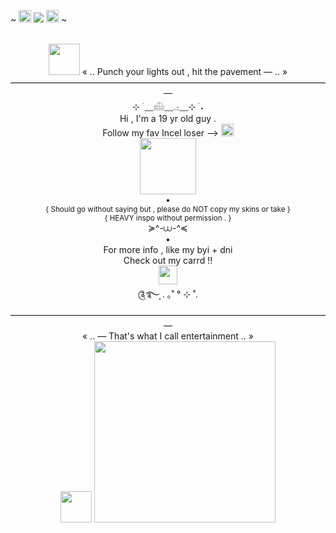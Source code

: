  ~ <img src="https://camo.githubusercontent.com/bdb07a95862ab7499edecdcdbc2817fe8e7b019f37f51f18d529bec1e323f4d2/68747470733a2f2f66696c652e67617264656e2f5a6c6f377768465932416651524f4d452f556e7469746c65643532325f32303234303733313232323732302e706e67" height=20 weight=50> ![](https://komarev.com/ghpvc/?username=KittenChanCorruptionArc&color=7E1A1A&style=plastic&label=_🌹_++++&abbreviated=trueb5415c) <img src="https://camo.githubusercontent.com/bdb07a95862ab7499edecdcdbc2817fe8e7b019f37f51f18d529bec1e323f4d2/68747470733a2f2f66696c652e67617264656e2f5a6c6f377768465932416651524f4d452f556e7469746c65643532325f32303234303733313232323732302e706e67" height=20 weight=50> ~  <br />
<div align="center"> <br />
 <img src="https://file.garden/Zlo7whFY2AfQROME/Tumblr_l_54383047457010.jpg" "width="50" height="50">
  « .. Punch your lights out , hit the pavement — .. » <br /> 
 ————————————————————————————————————— <br />
 ⊹ ࣪ ﹏𓊝﹏𓂁﹏⊹ ࣪ ˖ <br />
 Hi , I'm a 19 yr old guy . <br />
 Follow my fav Incel loser --> <a href="https://github.com/WheresTheExit"><img src="https://file.garden/ZorENG263zPWFUDG/8854cefcff8d8198c260b34e9c8ff1d0b22b758d.gifv" "width="20" height=20" > </a> <br />
  <img src="https://file.garden/Zlo7whFY2AfQROME/Tumblr_l_14894752696886.jpg" "width="90" height="90"> <br />
 • <br />
 <sub/> { Should go without saying but , please do NOT copy my skins or take } </sub> <br />
 <sub/> { HEAVY inspo without permission . } </sub> <br />
 ≽^-⩊-^≼ <br />
 • <br />
 For more info , like my byi + dni  <br />
  Check out my carrd !! <br />
 <a href="https://github.com/KittenChanCorruptionArc"><img src="https://file.garden/Zlo7whFY2AfQROME/Tumblr_l_55971076457335.gif" "width="30" height=30" > </a> <br />
 ༊࿐ ͎. ｡˚ ° ⊹ ˚. <br />
  ————————————————————————————————————— <br />
  « .. — That's what I call entertainment .. » <br />
 <img src="https://file.garden/Zlo7whFY2AfQROME/Tumblr_l_54386552472472.jpg" "width="50" height="50">
  <img src="https://file.garden/Zlo7whFY2AfQROME/bb-removebg-preview.png" "width="290" height="290"> <br />
</div>
